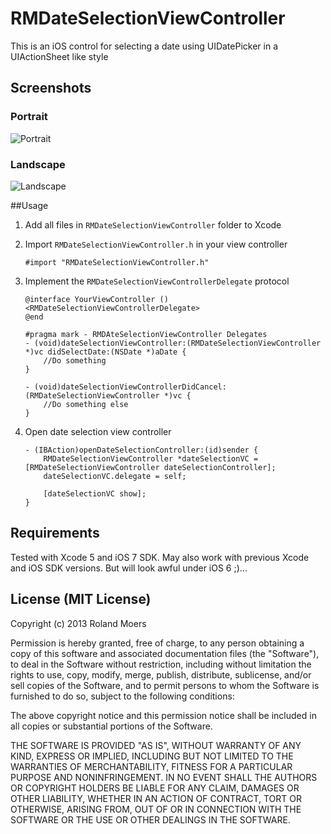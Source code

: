 RMDateSelectionViewController
=============================

This is an iOS control for selecting a date using UIDatePicker in a UIActionSheet like style

## Screenshots
### Portrait
![Portrait](http://cooperrs.github.io/RMDateSelectionViewController/Images/Screen-Portrait.png)

### Landscape
![Landscape](http://cooperrs.github.com/RMDateSelectionViewController/Images/Screen-Landscape.png)

##Usage
1. Add all files in `RMDateSelectionViewController` folder to Xcode
2. Import `RMDateSelectionViewController.h` in your view controller
	
	```objc
	#import "RMDateSelectionViewController.h"
	```
3. Implement the `RMDateSelectionViewControllerDelegate` protocol
	
	```objc
	@interface YourViewController () <RMDateSelectionViewControllerDelegate>
	@end
	```
	
	```objc
	#pragma mark - RMDAteSelectionViewController Delegates
	- (void)dateSelectionViewController:(RMDateSelectionViewController *)vc didSelectDate:(NSDate *)aDate {
		//Do something
	}

	- (void)dateSelectionViewControllerDidCancel:(RMDateSelectionViewController *)vc {
		//Do something else
	}
	```
	
4. Open date selection view controller
	
	```objc
	- (IBAction)openDateSelectionController:(id)sender {
    	RMDateSelectionViewController *dateSelectionVC = [RMDateSelectionViewController dateSelectionController];
    	dateSelectionVC.delegate = self;
    	
   		[dateSelectionVC show];
	}

## Requirements
Tested with Xcode 5 and iOS 7 SDK. May also work with previous Xcode and iOS SDK versions. But will look awful under iOS 6 ;)...

## License (MIT License)
Copyright (c) 2013 Roland Moers

Permission is hereby granted, free of charge, to any person obtaining a copy
of this software and associated documentation files (the "Software"), to deal
in the Software without restriction, including without limitation the rights
to use, copy, modify, merge, publish, distribute, sublicense, and/or sell
copies of the Software, and to permit persons to whom the Software is
furnished to do so, subject to the following conditions:

The above copyright notice and this permission notice shall be included in
all copies or substantial portions of the Software.

THE SOFTWARE IS PROVIDED "AS IS", WITHOUT WARRANTY OF ANY KIND, EXPRESS OR
IMPLIED, INCLUDING BUT NOT LIMITED TO THE WARRANTIES OF MERCHANTABILITY,
FITNESS FOR A PARTICULAR PURPOSE AND NONINFRINGEMENT. IN NO EVENT SHALL THE
AUTHORS OR COPYRIGHT HOLDERS BE LIABLE FOR ANY CLAIM, DAMAGES OR OTHER
LIABILITY, WHETHER IN AN ACTION OF CONTRACT, TORT OR OTHERWISE, ARISING FROM,
OUT OF OR IN CONNECTION WITH THE SOFTWARE OR THE USE OR OTHER DEALINGS IN
THE SOFTWARE.
